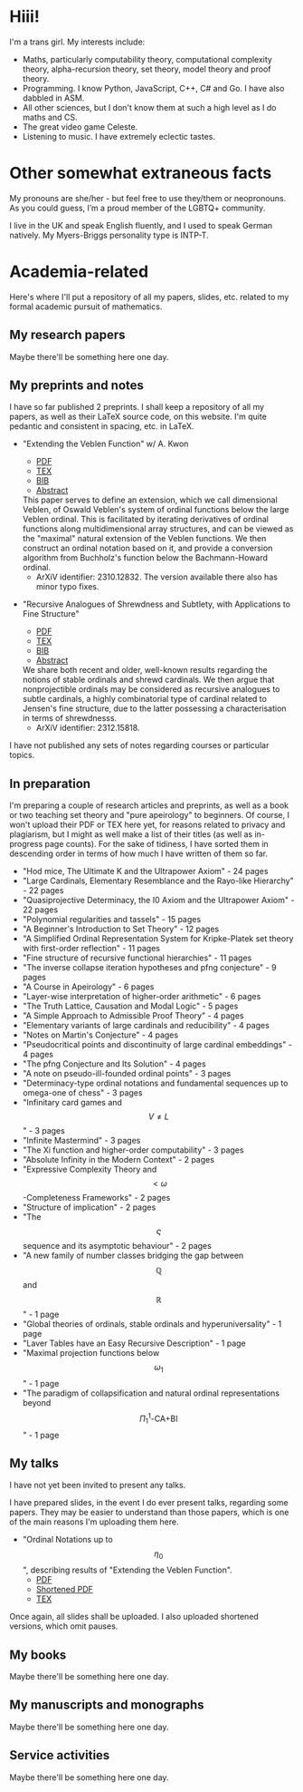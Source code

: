 <!-- MathJax, Bootstrap and jQuery CDNs -->

<script type="text/javascript" src="https://cdnjs.cloudflare.com/ajax/libs/mathjax/2.7.3/MathJax.js?config=TeX-AMS-MML_HTMLorMML"></script>
<script src="https://ajax.googleapis.com/ajax/libs/jquery/3.7.1/jquery.min.js"></script>
<script src="https://maxcdn.bootstrapcdn.com/bootstrap/3.4.1/js/bootstrap.min.js"></script>
<link rel="stylesheet" href="https://maxcdn.bootstrapcdn.com/bootstrap/3.4.1/css/bootstrap.min.css">

# Hiii!

I'm a trans girl. My interests include:

- Maths, particularly computability theory, computational complexity theory, alpha-recursion theory, set theory, model theory and proof theory.
- Programming. I know Python, JavaScript, C++, C# and Go. I have also dabbled in ASM.
- All other sciences, but I don't know them at such a high level as I do maths and CS.
- The great video game Celeste.
- Listening to music. I have extremely eclectic tastes.

# Other somewhat extraneous facts

My pronouns are she/her - but feel free to use they/them or neopronouns. As you could guess, I’m a proud member of the LGBTQ+ community.

I live in the UK and speak English fluently, and I used to speak German natively. My Myers-Briggs personality type is INTP-T.

# Academia-related

Here's where I'll put a repository of all my papers, slides, etc. related to my formal academic pursuit of mathematics.

## My research papers

Maybe there'll be something here one day.

## My preprints and notes

I have so far published 2 preprints. I shall keep a repository of all my papers, as well as their LaTeX source code, on this website. I'm quite pedantic and consistent in spacing, etc. in LaTeX.

- "Extending the Veblen Function" w/ A. Kwon
  - [PDF](papers/DimVeb/Dimensional_Veblen.pdf)
  - [TEX](papers/DimVeb/main.tex)
  - [BIB](papers/DimVeb/main.bib)
  - <a data-toggle="collapse" href="#collapseAbstract1" role="button" aria-expanded="false" aria-controls="collapseAbstract1">Abstract</a>

  <div class="collapse" id="collapseAbstract1">

  <div class="card card-body">
    This paper serves to define an extension, which we call dimensional Veblen, of Oswald Veblen's system of ordinal functions below the large Veblen ordinal. This is facilitated by iterating derivatives of ordinal functions along multidimensional array structures, and can be viewed as the "maximal" natural extension of the Veblen functions. We then construct an ordinal notation based on it, and provide a conversion algorithm from Buchholz's function below the Bachmann-Howard ordinal.
  </div>
  </div>

  - ArXiV identifier: 2310.12832. The version available there also has minor typo fixes.

- "Recursive Analogues of Shrewdness and Subtlety, with Applications to Fine Structure"
  - [PDF](papers/RecAnalogue/Recursive_Analogues_of_Shrewdness_and_Subtlety__with_Applications_to_Fine_Structure.pdf)
  - [TEX](papers/RecAnalogue/main.tex)
  - [BIB](papers/RecAnalogue/main.bib)
  - <a data-toggle="collapse" href="#collapseAbstract2" role="button" aria-expanded="false" aria-controls="collapseAbstract2">Abstract</a>

  <div class="collapse" id="collapseAbstract2">

  <div class="card card-body">
    We share both recent and older, well-known results regarding the notions of stable ordinals and shrewd cardinals. We then argue that nonprojectible ordinals may be considered as recursive analogues to subtle cardinals, a highly combinatorial type of cardinal related to Jensen's fine structure, due to the latter possessing a characterisation in terms of shrewdnesss.
  </div>
  </div>

  - ArXiV identifier: 2312.15818.

I have not published any sets of notes regarding courses or particular topics.

## In preparation

I'm preparing a couple of research articles and preprints, as well as a book or two teaching set theory and "pure apeirology" to beginners. Of course, I won't upload their PDF or TEX here yet, for reasons related to privacy and plagiarism, but I might as well make a list of their titles (as well as in-progress page counts). For the sake of tidiness, I have sorted them in descending order in terms of how much I have written of them so far.

- "Hod mice, The Ultimate K and the Ultrapower Axiom" - 24 pages
- "Large Cardinals, Elementary Resemblance and the Rayo-like Hierarchy" - 22 pages
- "Quasiprojective Determinacy, the I0 Axiom and the Ultrapower Axiom" - 22 pages
- "Polynomial regularities and tassels" - 15 pages
- "A Beginner's Introduction to Set Theory" - 12 pages
- "A Simplified Ordinal Representation System for Kripke-Platek set theory with first-order reflection" - 11 pages
- "Fine structure of recursive functional hierarchies" - 11 pages
- "The inverse collapse iteration hypotheses and pfng conjecture" - 9 pages
- "A Course in Apeirology" - 6 pages
- "Layer-wise interpretation of higher-order arithmetic" - 6 pages
- "The Truth Lattice, Causation and Modal Logic" - 5 pages
- "A Simple Approach to Admissible Proof Theory" - 4 pages
- "Elementary variants of large cardinals and reducibility" - 4 pages
- "Notes on Martin's Conjecture" - 4 pages
- "Pseudocritical points and discontinuity of large cardinal embeddings" - 4 pages
- "The pfng Conjecture and Its Solution" - 4 pages
- "A note on pseudo-ill-founded ordinal points" - 3 pages
- "Determinacy-type ordinal notations and fundamental sequences up to omega-one of chess" - 3 pages
- "Infinitary card games and $$V \neq L$$" - 3 pages
- "Infinite Mastermind" - 3 pages
- "The Xi function and higher-order computability" - 3 pages
- "Absolute Infinity in the Modern Context" - 2 pages
- "Expressive Complexity Theory and $$< \omega$$-Completeness Frameworks" - 2 pages
- "Structure of implication" - 2 pages
- "The $$\varsigma$$ sequence and its asymptotic behaviour" - 2 pages
- "A new family of number classes bridging the gap between $$\mathbb{Q}$$ and $$\mathbb{R}$$" - 1 page
- "Global theories of ordinals, stable ordinals and hyperuniversality" - 1 page
- "Laver Tables have an Easy Recursive Description" - 1 page
- "Maximal projection functions below $$\omega_1$$" - 1 page
- "The paradigm of collapsification and natural ordinal representations beyond $$\Pi^1_1 \textrm{-CA+BI}$$" - 1 page

## My talks

I have not yet been invited to present any talks.

I have prepared slides, in the event I do ever present talks, regarding some papers. They may be easier to understand than those papers, which is one of the main reasons I'm uploading them here.

- "Ordinal Notations up to $$\eta_0$$", describing results of "Extending the Veblen Function".
  - [PDF](slides/DimVeb/Slides.pdf)
  - [Shortened PDF](slides/DimVeb/Slides%20(1).pdf)
  - [TEX](slides/DimVeb/main.tex)

Once again, all slides shall be uploaded. I also uploaded shortened versions, which omit pauses.

## My books

Maybe there'll be something here one day.

## My manuscripts and monographs

Maybe there'll be something here one day.

## Service activities

Maybe there'll be something here one day.